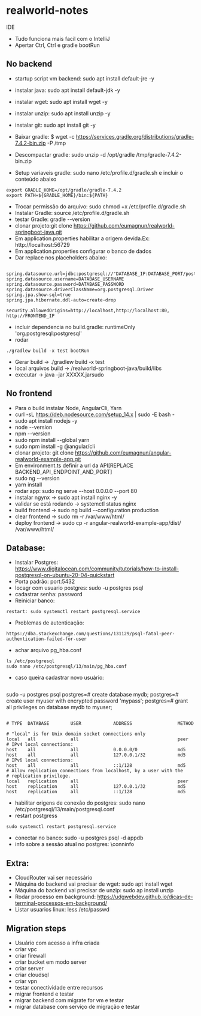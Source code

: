 # realworld-notes

IDE
* Tudo funciona mais facil com o IntelliJ
* Apertar Ctrl, Ctrl e gradle bootRun

## No backend
* startup script vm backend: sudo apt install default-jre -y

* instalar java: sudo apt install default-jdk -y
* instalar wget: sudo apt install wget -y
* instalar unzip: sudo apt install unzip -y
* instalar git: sudo apt install git -y
* Baixar gradle: $ wget -c https://services.gradle.org/distributions/gradle-7.4.2-bin.zip -P /tmp
* Descompactar gradle: sudo unzip -d /opt/gradle /tmp/gradle-7.4.2-bin.zip
* Setup variaveis gradle: sudo nano /etc/profile.d/gradle.sh e incluir o conteúdo abaixo
```
export GRADLE_HOME=/opt/gradle/gradle-7.4.2
export PATH=${GRADLE_HOME}/bin:${PATH}
```
* Trocar permissão do arquivo: sudo chmod +x /etc/profile.d/gradle.sh
* Instalar Gradle: source /etc/profile.d/gradle.sh
* testar Gradle: gradle --version
* clonar projeto:git clone https://github.com/eumagnun/realworld-springboot-java.git
* Em application.properties habilitar a origem devida.Ex: http://localhost:56729
* Em application.properties configurar o banco de dados
* Dar replace nos placeholders abaixo:
```

spring.datasource.url=jdbc:postgresql://"DATABASE_IP:DATABASE_PORT/postgres
spring.datasource.username=DATABASE_USERNAME
spring.datasource.password=DATABASE_PASSWORD
spring.datasource.driverClassName=org.postgresql.Driver
spring.jpa.show-sql=true
spring.jpa.hibernate.ddl-auto=create-drop

security.allowedOrigins=http://localhost,http://localhost:80, http://FRONTEND_IP
```

* incluir dependencia no build.gradle: runtimeOnly 'org.postgresql:postgresql'
* rodar
```
./gradlew build -x test bootRun
```

* Gerar build -> ./gradlew build -x test
* local arquivos build -> /realworld-springboot-java/build/libs
* executar -> java -jar XXXXX.jarsudo

## No frontend

* Para o build instalar Node, AngularCli, Yarn
* curl -sL https://deb.nodesource.com/setup_14.x | sudo -E bash -
* sudo apt install nodejs -y
* node --version
* npm --version
* sudo npm install --global yarn
* sudo npm install -g @angular/cli
* clonar projeto: git clone https://github.com/eumagnun/angular-realworld-example-app.git
* Em environment.ts definir a url da API[REPLACE BACKEND_API_ENDPOINT_AND_PORT]
* sudo ng --version
* yarn install
* rodar app: sudo ng serve --host 0.0.0.0 --port 80
* instalar ngynx ->  sudo apt install nginx -y
* validar se está rodando -> systemctl status nginx
* build frontend -> sudo ng build --configuration production
* clear frontend -> sudo rm -r /var/www/html/
* deploy frontend -> sudo cp -r  angular-realworld-example-app/dist/ /var/www/html/

## Database:
* Instalar Postgres: https://www.digitalocean.com/community/tutorials/how-to-install-postgresql-on-ubuntu-20-04-quickstart
* Porta padrão: port:5432
* locagr com usuario postgres: sudo -u postgres psql
* cadastrar senha: password
* Reiniciar banco:
```
restart: sudo systemctl restart postgresql.service
```
* Problemas de autenticação:
```
https://dba.stackexchange.com/questions/131129/psql-fatal-peer-authentication-failed-for-user
```
* achar arquivo pg_hba.conf
```
ls /etc/postgresql
sudo nano /etc/postgresql/13/main/pg_hba.conf

```
* caso queira cadastrar novo usuário:
```
```
sudo -u postgres psql
postgres=# create database mydb;
postgres=# create user myuser with encrypted password 'mypass';
postgres=# grant all privileges on database mydb to myuser;
```
```
```
# TYPE  DATABASE        USER            ADDRESS                 METHOD

# "local" is for Unix domain socket connections only
local   all             all                                     peer
# IPv4 local connections:
host    all             all             0.0.0.0/0               md5
host    all             all             127.0.0.1/32            md5
# IPv6 local connections:
host    all             all             ::1/128                 md5
# Allow replication connections from localhost, by a user with the
# replication privilege.
local   replication     all                                     peer
host    replication     all             127.0.0.1/32            md5
host    replication     all             ::1/128                 md5
```

* habilitar origens de conexão do postgres: sudo nano /etc/postgresql/13/main/postgresql.conf
* restart postgress
```
sudo systemctl restart postgresql.service
```

* conectar no banco: sudo -u postgres  psql -d appdb
* info sobre a sessão atual no postgres: \conninfo

## Extra: 
* CloudRouter vai ser necessário
* Máquina do backend vai precisar de wget: sudo apt install wget
* Máquina do backend vai precisar de unzip: sudo ap install unzip
* Rodar processo em background: https://udgwebdev.github.io/dicas-de-terminal-processos-em-background/
* Listar usuarios linux: less /etc/passwd



## Migration steps
* Usuário com acesso a infra criada
* criar vpc
* criar firewall
* criar bucket em modo server
* criar server
* criar cloudsql
* criar vpn
* testar conectividade entre recursos
* migrar frontend e testar
* migrar backend com migrate for vm e testar
* migrar database com serviço de migração e testar
